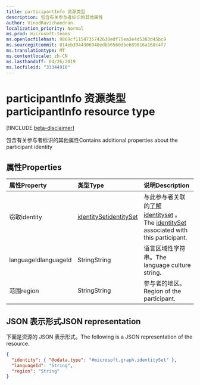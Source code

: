 ```yaml
---
title: participantInfo 资源类型
description: 包含有关参与者标识的其他属性
author: VinodRavichandran
localization_priority: Normal
ms.prod: microsoft-teams
ms.openlocfilehash: 9869cf1154735742630edf75ea3e4d5303d45bc9
ms.sourcegitcommit: 014eb3944306948edbb6560dbe689816a168c4f7
ms.translationtype: MT
ms.contentlocale: zh-CN
ms.lasthandoff: 04/26/2019
ms.locfileid: "33344910"
---
```

# <a name="participantinfo-resource-type"></a><span data-ttu-id="20f33-103">participantInfo 资源类型</span><span class="sxs-lookup"><span data-stu-id="20f33-103">participantInfo resource type</span></span>

[!INCLUDE [beta-disclaimer](../../includes/beta-disclaimer.md)]

<span data-ttu-id="20f33-104">包含有关参与者标识的其他属性</span><span class="sxs-lookup"><span data-stu-id="20f33-104">Contains additional properties about the participant identity</span></span>

## <a name="properties"></a><span data-ttu-id="20f33-105">属性</span><span class="sxs-lookup"><span data-stu-id="20f33-105">Properties</span></span>

| <span data-ttu-id="20f33-106">属性</span><span class="sxs-lookup"><span data-stu-id="20f33-106">Property</span></span>       | <span data-ttu-id="20f33-107">类型</span><span class="sxs-lookup"><span data-stu-id="20f33-107">Type</span></span>                          | <span data-ttu-id="20f33-108">说明</span><span class="sxs-lookup"><span data-stu-id="20f33-108">Description</span></span>  |
|:---------------|:------------------------------|:-------------|
| <span data-ttu-id="20f33-109">窃取</span><span class="sxs-lookup"><span data-stu-id="20f33-109">identity</span></span>       | [<span data-ttu-id="20f33-110">identitySet</span><span class="sxs-lookup"><span data-stu-id="20f33-110">identitySet</span></span>](identityset.md) | <span data-ttu-id="20f33-111">与此参与者关联的[了解 identityset](identityset.md) 。</span><span class="sxs-lookup"><span data-stu-id="20f33-111">The [identitySet](identityset.md) associated with this participant.</span></span> |
| <span data-ttu-id="20f33-112">languageId</span><span class="sxs-lookup"><span data-stu-id="20f33-112">languageId</span></span>     | <span data-ttu-id="20f33-113">String</span><span class="sxs-lookup"><span data-stu-id="20f33-113">String</span></span>                        | <span data-ttu-id="20f33-114">语言区域性字符串。</span><span class="sxs-lookup"><span data-stu-id="20f33-114">The language culture string.</span></span> |
| <span data-ttu-id="20f33-115">范围</span><span class="sxs-lookup"><span data-stu-id="20f33-115">region</span></span>         | <span data-ttu-id="20f33-116">String</span><span class="sxs-lookup"><span data-stu-id="20f33-116">String</span></span>                        | <span data-ttu-id="20f33-117">参与者的地区。</span><span class="sxs-lookup"><span data-stu-id="20f33-117">Region of the participant.</span></span> |

## <a name="json-representation"></a><span data-ttu-id="20f33-118">JSON 表示形式</span><span class="sxs-lookup"><span data-stu-id="20f33-118">JSON representation</span></span>

<span data-ttu-id="20f33-119">下面是资源的 JSON 表示形式。</span><span class="sxs-lookup"><span data-stu-id="20f33-119">The following is a JSON representation of the resource.</span></span>

<!-- {
  "blockType": "resource",
  "optionalProperties": [
    "languageId", "region"
  ],
  "@odata.type": "microsoft.graph.participantInfo"
}-->
```json
{
  "identity": { "@odata.type": "#microsoft.graph.identitySet" },
  "languageId": "String",
  "region": "String"
}
```

<!-- uuid: 8fcb5dbc-d5aa-4681-8e31-b001d5168d79
2015-10-25 14:57:30 UTC -->
<!--
{
  "type": "#page.annotation",
  "description": "participantInfo resource",
  "keywords": "",
  "section": "documentation",
  "tocPath": "",
  "suppressions": []
}
-->
